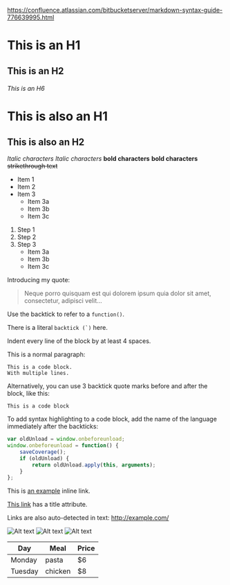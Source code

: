 https://confluence.atlassian.com/bitbucketserver/markdown-syntax-guide-776639995.html

# This is an H1
## This is an H2
###### This is an H6

This is also an H1
==================

This is also an H2
------------------



*Italic characters* 
_Italic characters_
**bold characters**
__bold characters__
~~strikethrough text~~



* Item 1
* Item 2
* Item 3
    * Item 3a
    * Item 3b
    * Item 3c



1. Step 1
2. Step 2
3. Step 3
    * Item 3a
    * Item 3b
    * Item 3c


Introducing my quote:

> Neque porro quisquam est qui 
> dolorem ipsum quia dolor sit amet, 
> consectetur, adipisci velit...


Use the backtick to refer to a `function()`.
 
There is a literal ``backtick (`)`` here.








Indent every line of the block by at least 4 spaces.

This is a normal paragraph:

    This is a code block.
    With multiple lines.

Alternatively, you can use 3 backtick quote marks before and after the block, like this:

```
This is a code block
```

To add syntax highlighting to a code block, add the name of the language immediately
after the backticks: 

```javascript
var oldUnload = window.onbeforeunload;
window.onbeforeunload = function() {
    saveCoverage();
    if (oldUnload) {
        return oldUnload.apply(this, arguments);
    }
};
```





This is [an example](http://www.example.com/) inline link.

[This link](http://example.com/ "Title") has a title attribute.

Links are also auto-detected in text: http://example.com/




![Alt text](/path/to/image.jpg)
![Alt text](/path/to/image.png "Optional title attribute")
![Alt text](/url/to/image.jpg)



| Day     | Meal    | Price |
| --------|---------|-------|
| Monday  | pasta   | $6    |
| Tuesday | chicken | $8    |




